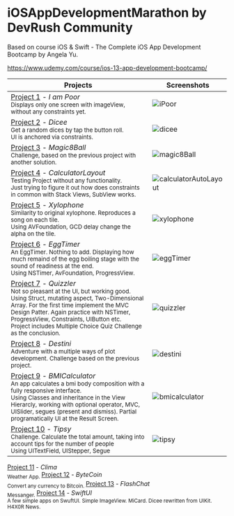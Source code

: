 # iOSAppDevelopmentMarathon by DevRush Community
Based on course iOS &amp; Swift - The Complete iOS App Development Bootcamp by Angela Yu.

https://www.udemy.com/course/ios-13-app-development-bootcamp/


Projects                                                                                                                                                                     | Screenshots
---                                                                                                                                                                          |---
[Project 1](P01-IAmPoor) - *I am Poor*   <br/><sub> Displays only one screen with imageView, without any constraints yet. </sub>                                              | ![iPoor](https://github.com/Bruzya/iOSAppDevelopmentMarathon/assets/100489953/f0f81467-f0d8-40dd-925c-a6483034d0a8) | 
[Project 2](P02-Dicee) - *Dicee*  <br/> <sub> Get a random dices by tap the button roll. <br/> UI is anchored via constraints. </sub>                                         | ![dicee](https://github.com/Bruzya/iOSAppDevelopmentMarathon/assets/100489953/f9f812df-35a6-4409-9276-6e1133cb534f) |
[Project 3](P03-Magic8Ball) - *Magic8Ball*  <br/> <sub> Challenge, based on the previous project with another solution. </sub>                                         | ![magic8Ball](https://github.com/Bruzya/iOSAppDevelopmentMarathon/assets/100489953/4a056885-c9ff-4108-8267-8b4dc61681c4) |
[Project 4](P04-CalculatorLayout) - *CalculatorLayout*  <br/> <sub> Testing Project without any functionality. <br/> Just trying to figure it out how does constraints in common with Stack Views, SubView works. </sub>                                         | ![calculatorAutoLayout](https://github.com/Bruzya/iOSAppDevelopmentMarathon/assets/100489953/1b1dd2ae-14b0-49e5-a7c2-bec967bb62b8) |
[Project 5](P05-Xylophone) - *Xylophone*  <br/> <sub> Similarity to original xylophone. Reproduces a song on each tile. <br/> Using AVFoundation, GCD delay change the alpha on the tile. </sub>                                         | ![xylophone](https://github.com/Bruzya/iOSAppDevelopmentMarathon/assets/100489953/53461421-a07f-4638-946d-eb0d60ebcf5c) |
[Project 6](P06-EggTimer) - *EggTimer*  <br/> <sub> An EggTimer. Nothing to add. Displaying how much remaind of the egg boiling stage with the sound of readiness at the end. <br/> Using NSTimer, AvFoundation, ProgressView. </sub>                                         | ![eggTimer](https://github.com/Bruzya/iOSAppDevelopmentMarathon/assets/100489953/cf360eda-536b-4b84-b3cf-0b88ce531900) |
[Project 7](P07-Quizzler) - *Quizzler*   <br/> <sub> Not so pleasant at the UI, but working good. <br/> Using Struct, mutating aspect, Two-Dimensional Array. For the first time implement the MVC Design Patter. Again practice with NSTimer, ProgressView, Constraints, UIButton etc. <br/> Project includes Multiple Choice Quiz Challenge as the conclusion. </sub>                                              | ![quizzler](https://github.com/Bruzya/iOSAppDevelopmentMarathon/assets/100489953/dcc52fb5-3b81-45e9-8494-19e79e864daa) | 
[Project 8](P08-Destini) - *Destini*   <br/> <sub> Adventure with a multiple ways of plot development. Challenge based on the previous project. </sub>                                              | ![destini](https://github.com/Bruzya/iOSAppDevelopmentMarathon/assets/100489953/6c552a00-2ce8-4ebf-a571-1fabe87d1891) | 
[Project 9](P09-BMICalculator) - *BMICalculator*   <br/> <sub> An app calculates a bmi body composition with a fully responsive interface. <br/> Using Classes and inheritance in the View Hierarcly, working with optional operator, MVC, UISlider, segues (present and dismiss). Partial programatically UI at the Result Screen. </sub>                                              | ![bmicalculator](https://github.com/Bruzya/iOSAppDevelopmentMarathon/assets/100489953/fa0b6f86-86f5-419c-94ef-1bdfba2bf2cf) | 
[Project 10](P10-Tipsy) - *Tipsy*   <br/> <sub> Challenge. Calculate the total amount, taking into account tips for the number of people <br/> Using UITextField, UIStepper, Segue</sub>                                              | ![tipsy](https://github.com/Bruzya/iOSAppDevelopmentMarathon/assets/100489953/66b0386a-1e93-4bfd-aec0-10c6925f0713) | 
[Project 11](P11-Clima) - *Clima*   <br/> <sub> Weather App. </sub>
[Project 12](P12-ByteCoin) - *ByteCoin*   <br/> <sub> Convert any currency to Bitcoin. </sub>
[Project 13](P13-FlashChat) - *FlashChat*   <br/> <sub> Messanger. </sub>
[Project 14](P14-SwiftUI) - *SwiftUI*   <br/> <sub> A few simple apps on SwuftUI. Simple ImageView. MiCard. Dicee rewritten from UIKit. H4X0R News. </sub>











